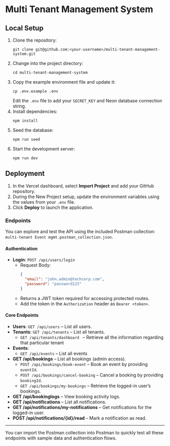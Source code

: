 # Multi Tenant Management System

## Local Setup

1. Clone the repository:
   ```
   git clone git@github.com:<your-username>/multi-tenant-management-system.git
   ```
2. Change into the project directory:
   ```
   cd multi-tenant-management-system
   ```
3. Copy the example environment file and update it:
   ```
   cp .env.example .env
   ```
   Edit the `.env` file to add your `SECRET_KEY` and Neon database connection string.
4. Install dependencies:
   ```
   npm install
   ```
5. Seed the database:
   ```
   npm run seed
   ```
6. Start the development server:
   ```
   npm run dev
   ```

## Deployment

1. In the Vercel dashboard, select **Import Project** and add your GitHub repository.
2. During the New Project setup, update the environment variables using the values from your `.env` file.
3. Click **Deploy** to launch the application.

### Endpoints

You can explore and test the API using the included Postman collection: `multi-tenant Event mgmt.postman_collection.json`.

#### Authentication

- **Login**: `POST /api/users/login`
  - Request Body:
    ```json
    {
      "email": "john.admin@techcorp.com",
      "password": "password123"
    }
    ```
  - Returns a JWT token required for accessing protected routes.
  - Add the token in the `Authorization` header as `Bearer <token>`.

#### Core Endpoints

- **Users**: `GET /api/users` – List all users.
- **Tenants**: `GET /api/tenants` – List all tenants.
  - `GET /api/tenants/dashboard ` – Retrieve all the information regarding that particular tenant
- **Events**:
  - `GET /api/events` – List all events
- **GET /api/bookings** – List all bookings (admin access).
  - `POST /api/bookings/book-event` – Book an event by providing `eventId`.
  - `POST /api/bookings/cancel-booking` – Cancel a booking by providing `bookingId`.
  - `GET /api/bookings/my-bookings` – Retrieve the logged-in user’s bookings.
- **GET /api/bookinglogs** – View booking activity logs.
- **GET /api/notifications** – List all notifications.
- **GET /api/notifications/my-notifications** – Get notifications for the logged-in user.
- **POST /api/notifications/{id}/read** – Mark a notification as read.

---

You can import the Postman collection into Postman to quickly test all these endpoints with sample data and authentication flows.
